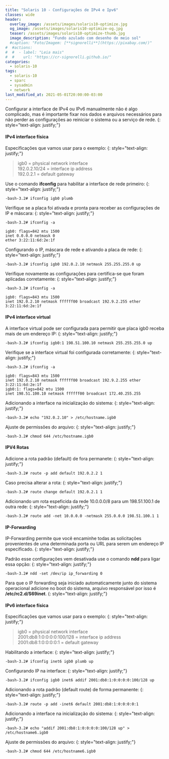 ```yaml
---
title: "Solaris 10 - Configurações de IPv4 e Ipv6"
classes: wide
header:
  overlay_image: /assets/images/solaris10-optimize.jpg
  og_image: /assets/images/solaris10-optimize-og.jpg
  teaser: /assets/images/solaris10-optimize-thumb.jpg
  image_description: "Fundo azulado com desenho de meio sol"
  #caption: "Foto/Imagem: [**signorelli**](https://pixabay.com/)"
#  #actions:
#  #  - label: "Leia mais"
#  #    url: "https://cr-signorelli.github.io/"
categories:
  - solaris-10
tags:
  - solaris-10
  - sparc
  - sysadmin
  - network
last_modified_at: 2021-05-01T20:00:00-03:00
---
```


Configurar a interface de IPv4 ou IPv6 manualmente não é algo complicado, mas é importante fixar nos dados e arquivos necessários para não perder as configurações ao reiniciar o sistema ou a serviço de rede.
{: style="text-align: justify;"}

#### IPv4 interface física

Especificações que vamos usar para o exemplo:
{: style="text-align: justify;"}

> igb0 = physical network interface  
> 192.0.2.10/24 = interface ip address  
> 192.0.2.1 = default gateway  

Use o comando **ifconfig** para habilitar a interface de rede primeiro:
{: style="text-align: justify;"}

```console
-bash-3.2# ifconfig igb0 plumb
```

Verifique se a placa foi ativada e pronta para receber as configurações de IP e máscara:
{: style="text-align: justify;"}

```console
-bash-3.2# ifconfig -a

igb0: flags=842 mtu 1500
inet 0.0.0.0 netmask 0
ether 3:22:11:6d:2e:1f
```

Configurando o IP, máscara de rede e ativando a placa de rede:
{: style="text-align: justify;"}

```console
-bash-3.2# ifconfig igb0 192.0.2.10 netmask 255.255.255.0 up
```

Verifique novamente as configurações para certifica-se que foram aplicadas corretamente:
{: style="text-align: justify;"}

```console
-bash-3.2# ifconfig -a

igb0: flags=843 mtu 1500
inet 192.0.2.10 netmask ffffff00 broadcast 192.9.2.255 ether 3:22:11:6d:2e:1f
```

#### IPv4 interface virtual

A interface virtual pode ser configurada para permitir que placa igb0 receba mais de um endereço IP:
{: style="text-align: justify;"}

```console
-bash-3.2# ifconfig igb0:1 198.51.100.10 netmask 255.255.255.0 up
```

Verifique se a interface virtual foi configurada corretamente:
{: style="text-align: justify;"}

```console
-bash-3.2# ifconfig -a

igb0: flags=843 mtu 1500
inet 192.0.2.10 netmask ffffff00 broadcast 192.9.2.255 ether 3:22:11:6d:2e:1f
igb0:1: flags=842 mtu 1500
inet 198.51.100.10 netmask ffffff00 broadcast 172.40.255.255
```

Adicionando a interface na inicialização do sistema:
{: style="text-align: justify;"}

```console
-bash-3.2# echo "192.0.2.10" > /etc/hostname.igb0
```

Ajuste de permissões do arquivo:
{: style="text-align: justify;"}

```console
-bash-3.2# chmod 644 /etc/hostname.igb0
```

#### IPV4 Rotas

Adicione a rota padrão (default) de fora permanete:
{: style="text-align: justify;"}

```console
-bash-3.2# route -p add default 192.0.2.2 1
```

Caso precisa alterar a rota:
{: style="text-align: justify;"}

```console
-bash-3.2# route change default 192.0.2.1 1
```

Adicionando um rota espeficida da rede 10.0.0.0/8 para um 198.51.100.1 de outra rede:
{: style="text-align: justify;"}

```console
-bash-3.2# route add -net 10.0.0.0 -netmask 255.0.0.0 198.51.100.1 1
```

#### IP-Forwarding

IP-Forwarding permite que você encaminhe todas as solicitações provenientes de uma determinada porta ou URL para serem um endereço IP especificado.
{: style="text-align: justify;"}

Padrão esse configurações vem desativada use o comando **ndd** para ligar essa opção:
{: style="text-align: justify;"}

```console
-bash-3.2# ndd -set /dev/ip ip_forwarding 0
```

Para que o IP forwarding seja iniciado automaticamente junto do sistema operacional adicione no boot do sistema, arquivo responsável por isso é **/etc/rc2.d/S69inet**.
{: style="text-align: justify;"}

#### IPv6 interface física

Especificações que vamos usar para o exemplo:
{: style="text-align: justify;"}

> igb0 = physical network interface  
> 2001:db8:1:0:0:0:0:100/128 = interface ip address  
> 2001:db8:1:0:0:0:0:1 = default gateway  

Habilitando a interface:
{: style="text-align: justify;"}

```console
-bash-3.2# ifconfig inet6 igb0 plumb up
```

Configurando IP na interface:
{: style="text-align: justify;"}

```console
-bash-3.2# ifconfig igb0 inet6 addif 2001:db8:1:0:0:0:0:100/128 up
```

Adicionando a rota padrão (default route) de forma permanente:
{: style="text-align: justify;"}

```console
-bash-3.2# route -p add -inet6 default 2001:db8:1:0:0:0:0:1
```

Adicionando a interface na inicialização do sistema:
{: style="text-align: justify;"}

```console
-bash-3.2# echo "addif 2001:db8:1:0:0:0:0:100/128 up" > /etc/hostname6.igb0
```

Ajuste de permissões do arquivo:
{: style="text-align: justify;"}

```console
-bash-3.2# chmod 644 /etc/hostname6.igb0
```
